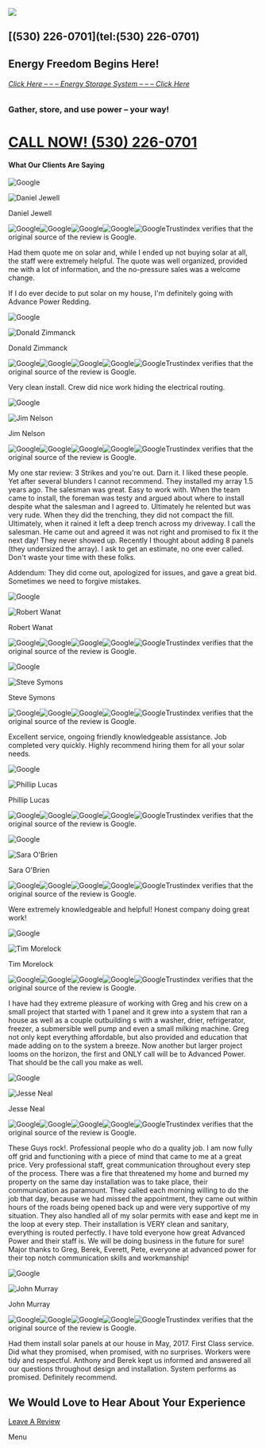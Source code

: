 [![](https://apredding.net/wp-content/uploads/2024/06/APR-Logo-White-New.png)](https://apredding.net/)

## [(530) 226-0701](tel:(530) 226-0701)

## Energy Freedom Begins Here!

###### [Click Here – – – Energy Storage System – – – Click Here](https://apredding.net/advance-power-energy-storage-system/)

### Gather, store, and use power – your way!

# [CALL NOW! (530) 226-0701](tel:5302260701)

#### What Our Clients Are Saying

![Google](https://cdn.trustindex.io/assets/platform/Google/icon.svg)

![Daniel Jewell](https://lh3.googleusercontent.com/a/ACg8ocJsyqYG-M4y9YxiOenthDsXjzgNshFgxsmU8f2LL7mi-k-veTc=w128-h128-c-rp-mo-ba7-br100)

Daniel Jewell

![Google](https://cdn.trustindex.io/assets/platform/Google/star/f.svg)![Google](https://cdn.trustindex.io/assets/platform/Google/star/f.svg)![Google](https://cdn.trustindex.io/assets/platform/Google/star/f.svg)![Google](https://cdn.trustindex.io/assets/platform/Google/star/f.svg)![Google](https://cdn.trustindex.io/assets/platform/Google/star/f.svg)Trustindex verifies that the original source of the review is Google.

Had them quote me on solar and, while I ended up not buying solar at all, the staff were extremely helpful. The quote was well organized, provided me with a lot of information, and the no-pressure sales was a welcome change.

If I do ever decide to put solar on my house, I'm definitely going with Advance Power Redding.

![Google](https://cdn.trustindex.io/assets/platform/Google/icon.svg)

![Donald Zimmanck](https://lh3.googleusercontent.com/a-/ALV-UjUeRcpQaVnRPZQCv59bFq6JD4XP68X6G6Fa8AUJ4DVYM0ck-ILh=w128-h128-c-rp-mo-br100)

Donald Zimmanck

![Google](https://cdn.trustindex.io/assets/platform/Google/star/f.svg)![Google](https://cdn.trustindex.io/assets/platform/Google/star/f.svg)![Google](https://cdn.trustindex.io/assets/platform/Google/star/f.svg)![Google](https://cdn.trustindex.io/assets/platform/Google/star/f.svg)![Google](https://cdn.trustindex.io/assets/platform/Google/star/f.svg)Trustindex verifies that the original source of the review is Google.

Very clean install. Crew did nice work hiding the electrical routing.

![Google](https://cdn.trustindex.io/assets/platform/Google/icon.svg)

![Jim Nelson](https://lh3.googleusercontent.com/a-/ALV-UjU43k15AabACRmSfhonx9LHVuBnzmxN6MSNS7YS02qUimY3qWI=w128-h128-c-rp-mo-br100)

Jim Nelson

![Google](https://cdn.trustindex.io/assets/platform/Google/star/f.svg)![Google](https://cdn.trustindex.io/assets/platform/Google/star/f.svg)![Google](https://cdn.trustindex.io/assets/platform/Google/star/f.svg)![Google](https://cdn.trustindex.io/assets/platform/Google/star/f.svg)![Google](https://cdn.trustindex.io/assets/platform/Google/star/f.svg)Trustindex verifies that the original source of the review is Google.

My one star review: 3 Strikes and you're out. Darn it. I liked these people. Yet after several blunders I cannot recommend. They installed my array 1.5 years ago. The salesman was great. Easy to work with. When the team came to install, the foreman was testy and argued about where to install despite what the salesman and I agreed to. Ultimately he relented but was very rude. When they did the trenching, they did not compact the fill. Ultimately, when it rained it left a deep trench across my driveway. I call the salesman. He came out and agreed it was not right and promised to fix it the next day! They never showed up. Recently I thought about adding 8 panels (they undersized the array). I ask to get an estimate, no one ever called. Don't waste your time with these folks.

Addendum: They did come out, apologized for issues, and gave a great bid. Sometimes we need to forgive mistakes.

![Google](https://cdn.trustindex.io/assets/platform/Google/icon.svg)

![Robert Wanat](https://lh3.googleusercontent.com/a-/ALV-UjVkaZzE2EIVNJkdaCITp_3Hn31n8bbrpJOvJimrAhPDbzm1hCQ=w128-h128-c-rp-mo-br100)

Robert Wanat

![Google](https://cdn.trustindex.io/assets/platform/Google/star/f.svg)![Google](https://cdn.trustindex.io/assets/platform/Google/star/f.svg)![Google](https://cdn.trustindex.io/assets/platform/Google/star/f.svg)![Google](https://cdn.trustindex.io/assets/platform/Google/star/f.svg)![Google](https://cdn.trustindex.io/assets/platform/Google/star/f.svg)Trustindex verifies that the original source of the review is Google.

![Google](https://cdn.trustindex.io/assets/platform/Google/icon.svg)

![Steve Symons](https://lh3.googleusercontent.com/a/ACg8ocI3AnEAdvrmr98srctLNEn9oHUssIUO7mnyuZhWVmaadvOD9Q=w128-h128-c-rp-mo-br100)

Steve Symons

![Google](https://cdn.trustindex.io/assets/platform/Google/star/f.svg)![Google](https://cdn.trustindex.io/assets/platform/Google/star/f.svg)![Google](https://cdn.trustindex.io/assets/platform/Google/star/f.svg)![Google](https://cdn.trustindex.io/assets/platform/Google/star/f.svg)![Google](https://cdn.trustindex.io/assets/platform/Google/star/f.svg)Trustindex verifies that the original source of the review is Google.

Excellent service, ongoing friendly knowledgeable assistance. Job completed very quickly. Highly recommend hiring them for all your solar needs.

![Google](https://cdn.trustindex.io/assets/platform/Google/icon.svg)

![Phillip Lucas](https://lh3.googleusercontent.com/a-/ALV-UjWNl3bKfJkhila0eNPzLPs4yNoWWxEuAjNsyKD-MQNi_9neWmA=w128-h128-c-rp-mo-br100)

Phillip Lucas

![Google](https://cdn.trustindex.io/assets/platform/Google/star/f.svg)![Google](https://cdn.trustindex.io/assets/platform/Google/star/f.svg)![Google](https://cdn.trustindex.io/assets/platform/Google/star/f.svg)![Google](https://cdn.trustindex.io/assets/platform/Google/star/f.svg)![Google](https://cdn.trustindex.io/assets/platform/Google/star/f.svg)Trustindex verifies that the original source of the review is Google.

![Google](https://cdn.trustindex.io/assets/platform/Google/icon.svg)

![Sara O'Brien](https://lh3.googleusercontent.com/a-/ALV-UjVK82vLV_hUnSa0TmRIKFl5FtD7CD8iIQnKhReW6ogaS6-VEHg=w128-h128-c-rp-mo-br100)

Sara O'Brien

![Google](https://cdn.trustindex.io/assets/platform/Google/star/f.svg)![Google](https://cdn.trustindex.io/assets/platform/Google/star/f.svg)![Google](https://cdn.trustindex.io/assets/platform/Google/star/f.svg)![Google](https://cdn.trustindex.io/assets/platform/Google/star/f.svg)![Google](https://cdn.trustindex.io/assets/platform/Google/star/f.svg)Trustindex verifies that the original source of the review is Google.

Were extremely knowledgeable and helpful! Honest company doing great work!

![Google](https://cdn.trustindex.io/assets/platform/Google/icon.svg)

![Tim Morelock](https://lh3.googleusercontent.com/a-/ALV-UjXUdT6yNB-H0Vn7I2ROelCFr9j7Z9Pg_kRxQkksFtuYNDm0eGo=w128-h128-c-rp-mo-br100)

Tim Morelock

![Google](https://cdn.trustindex.io/assets/platform/Google/star/f.svg)![Google](https://cdn.trustindex.io/assets/platform/Google/star/f.svg)![Google](https://cdn.trustindex.io/assets/platform/Google/star/f.svg)![Google](https://cdn.trustindex.io/assets/platform/Google/star/f.svg)![Google](https://cdn.trustindex.io/assets/platform/Google/star/f.svg)Trustindex verifies that the original source of the review is Google.

I have had they extreme pleasure of working with Greg and his crew on a small project that started with 1 panel and it grew into a system that ran a house as well as a couple outbuilding s with a washer, drier, refrigerator, freezer, a submersible well pump and even a small milking machine. Greg not only kept everything affordable, but also provided and education that made adding on to the system a breeze. Now another but larger project looms on the horizon, the first and ONLY call will be to Advanced Power. That should be the call you make as well.

![Google](https://cdn.trustindex.io/assets/platform/Google/icon.svg)

![Jesse Neal](https://lh3.googleusercontent.com/a/ACg8ocJfhX0UQj0Ng3j1I7BZv1fQUkxpi5Y3doSvQ9jcWjpOTH9lwg=w128-h128-c-rp-mo-br100)

Jesse Neal

![Google](https://cdn.trustindex.io/assets/platform/Google/star/f.svg)![Google](https://cdn.trustindex.io/assets/platform/Google/star/f.svg)![Google](https://cdn.trustindex.io/assets/platform/Google/star/f.svg)![Google](https://cdn.trustindex.io/assets/platform/Google/star/f.svg)![Google](https://cdn.trustindex.io/assets/platform/Google/star/f.svg)Trustindex verifies that the original source of the review is Google.

These Guys rock!. Professional people who do a quality job. I am now fully off grid and functioning with a piece of mind that came to me at a great price. Very professional staff, great communication throughout every step of the process. There was a fire that threatened my home and burned my property on the same day installation was to take place, their communication as paramount. They called each morning willing to do the job that day, because we had missed the appointment, they came out within hours of the roads being opened back up and were very supportive of my situation. They also handled all of my solar permits with ease and kept me in the loop at every step. Their installation is VERY clean and sanitary, everything is routed perfectly. I have told everyone how great Advanced Power and their staff is. We will be doing business in the future for sure! Major thanks to Greg, Berek, Everett, Pete, everyone at advanced power for their top notch communication skills and workmanship!

![Google](https://cdn.trustindex.io/assets/platform/Google/icon.svg)

![John Murray](https://lh3.googleusercontent.com/a/ACg8ocKpZg-IMk0IWv077NoKyvsP6ayPUKhAs0zY1tee3UX0d_jWJA=w128-h128-c-rp-mo-br100)

John Murray

![Google](https://cdn.trustindex.io/assets/platform/Google/star/f.svg)![Google](https://cdn.trustindex.io/assets/platform/Google/star/f.svg)![Google](https://cdn.trustindex.io/assets/platform/Google/star/f.svg)![Google](https://cdn.trustindex.io/assets/platform/Google/star/f.svg)![Google](https://cdn.trustindex.io/assets/platform/Google/star/f.svg)Trustindex verifies that the original source of the review is Google.

Had them install solar panels at our house in May, 2017. First Class service. Did what they promised, when promised, with no surprises. Workers were tidy and respectful. Anthony and Berek kept us informed and answered all our questions throughout design and installation. System performs as promised. Definitely recommend.

## We Would Love to Hear About Your Experience

[Leave A Review](https://www.google.com/maps/place/Advance+Power+Redding/@40.5950261,-122.3883967,16z/data=!3m1!4b1!4m6!3m5!1s0x54d2ed24b707a1d3:0x8482e2bc5c64e930!8m2!3d40.5950261!4d-122.3883967!16s/g/1vr1wc9r?entry=ttu)

Menu